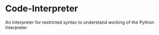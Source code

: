 # Code-Interpreter
An interpreter for restricted syntax to understand working of the Python Interpreter
